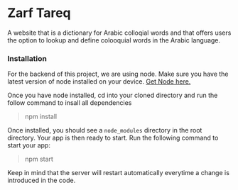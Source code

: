 # Zarf Tareq #
A website that is a dictionary for Arabic colloqial words and that offers users the option to lookup and define colooquial words in the Arabic language.


### Installation ###
For the backend of this project, we are using node. Make sure you have the latest version of node installed on your device. [Get Node here.](https://nodejs.org/en/)  

Once you have node installed, cd into your cloned directory and run the follow command to insall all dependencies  

> npm install

Once installed, you should see a `node_modules` directory in the root directory. Your app is then ready to start. Run the following command to start your app:  

> npm start

Keep in mind that the server will restart automatically everytime a change is introduced in the code. 